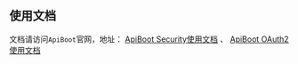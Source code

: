 ## 使用文档
文档请访问`ApiBoot`官网，地址：
<a href="http://apiboot.minbox.io/zh-cn/docs/api-boot-security.html" target="_blank">ApiBoot Security使用文档</a>
、
<a href="http://apiboot.minbox.io/zh-cn/docs/api-boot-oauth.html" target="_blank">ApiBoot OAuth2使用文档</a>

